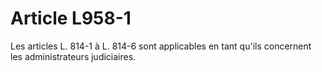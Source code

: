 # Article L958-1

Les articles L. 814-1 à L. 814-6 sont applicables en tant qu'ils concernent les administrateurs judiciaires.
